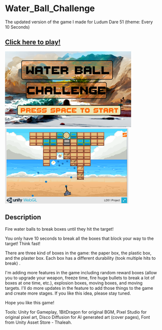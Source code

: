 # Water_Ball_Challenge
The updated version of the game I made for Ludum Dare 51 (theme: Every 10 Seconds)

## [Click here to play!](https://thanks4allthefish.itch.io/water-ball-challenge)

<img src="https://github.com/Allthefish42/Water_Ball_Challenge/blob/main/IMG/Open_Background.png" wideth="45" height="250" alt= "Open_Background"><img src="https://github.com/Allthefish42/Water_Ball_Challenge/blob/main/IMG/Capture6.PNG" wideth="50" height="250" alt= "Open_Background">

## Description

Fire water balls to break boxes until they hit the target!

You only have 10 seconds to break all the boxes that block your way to the target!
Think fast!

There are three kind of boxes in the game: the paper box, the plastic box, and the plaster box. 
Each box has a different durability (took multiple hits to break) . 

I'm adding more features in the game including random reward boxes (allow you to upgrade your weapon, freeze time, fire huge bullets to break a lot of boxes at one time, etc.), explosion boxes, moving boxes, and moving targets.  I'll do more updates in the feature to add those things to the game and create more stages. If you like this idea, please stay tuned.

Hope you like this game!

Tools: Unity for Gameplay, 1BitDragon for original BGM, Pixel Studio for original pixel art, Disco Diffusion for AI generated art (cover pages), Font from Unity Asset Store -  Thaleah.
